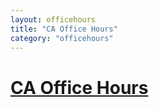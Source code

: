 ```yaml
---
layout: officehours
title: "CA Office Hours"
category: "officehours"
---
```

# [CA Office Hours](https://docs.google.com/spreadsheets/d/1wfST1AcrgcNaVsvr6xUWKu4LNAU3JYyFmuhlaIxP0EQ/edit#gid=2050153296)